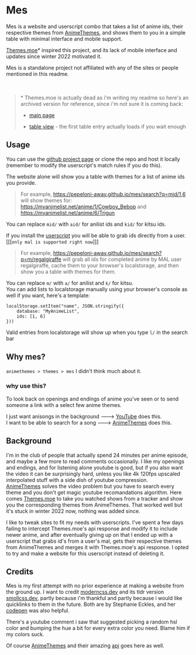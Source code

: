 # Mes
Mes is a website and userscript combo that takes a list of anime ids, their respective themes from [AnimeThemes](https://animethemes.moe/), and shows them to you in a simple table
with minimal interface and mobile support.

[Themes.moe](https://themes.moe/)* inspired this project, and its lack of mobile interface and updates since winter 2022 motivated it.

Mes is a standalone project not affiliated with any of the sites or people mentioned in this readme.
<br>
<br>
<br>

> \* Themes.moe is actually dead as i'm writing my readme so here's an archived version for reference, since i'm not sure it is coming back: 
> * [main page](http://web.archive.org/web/20240119155413/https://themes.moe/)
>  
> * [table view](http://web.archive.org/web/20230627110905/https://themes.moe/list/mal/regalgiraffe) - the first table entry actually loads if you wait enough



## Usage
You can use the [github project page](https://pepeloni-away.github.io/mes/) or clone the repo and host it locally (remember to modify the userscript's match rules if you do this).

The website alone will show you a table with themes for a list of anime ids you provide.
> For example, https://pepeloni-away.github.io/mes/search?q=mid/1,6 will show themes for:  
> https://myanimelist.net/anime/1/Cowboy_Bebop and https://myanimelist.net/anime/6/Trigun

You can replace `mid/` with `aid/` for anilist ids and `kid/` for kitsu ids.

If you install the [userscript](https://github.com/pepeloni-away/mes/raw/master/userscript.user.js) you will be able to grab ids directly from a user. [[[`only mal is supported right now`]]]
> For example, https://pepeloni-away.github.io/mes/search?q=m/regalgiraffe will grab all ids for completed anime by MAL user regalgiraffe, cache them to your browser's localstorage,
> and then show you a table with themes for them.

You can replace `m/` with `a/` for anilist and `k/` for kitsu.
\
You can add lists to localstorage manually using your browser's console as well if you want, here's a template:
```
localStorage.setItem("name", JSON.stringify({
    database: "MyAnimeList",
    ids: [1, 6]
}))
```

Valid entries from localstorage will show up when you type `l/` in the search bar


## Why mes?
`animethemes > themes > mes` I didn't think much about it.
### why use this?
To look back on openings and endings of anime you've seen or to send someone a link with a select few anime themes.

I just want anisongs in the background ---> [YouTube](https://www.youtube.com/) does this.  
I want to be able to search for a song ---> [AnimeThemes](https://animethemes.moe/) does this.

## Background
I'm in the club of people that actually spend 24 minutes per anime episode, and maybe a few more to read comments occasionally. I like my openings and endings, and for listening alone
youtube is good, but if you also want the video it can be surprisingly hard, unless you like 4k 120fps upscaled interpolated stuff with a side dish of youtube compression.  
[AnimeThemes](https://animethemes.moe/) solves the video problem but you have to search every theme and you don't get magic youtube recomandations algorithm. Here comes [Themes.moe](https://themes.moe/)
to take you watched shows from a tracker and show you the corresponding themes from AnimeThemes. That worked well but it's stuck in winter 2022 now, nothing was added since.


I like to tweak sites to fit my needs with userscripts. I've spent a few days failing to intercept Themes.moe's api response and modify it to include newer anime, and after eventually giving up on that
I ended up with a userscript that grabs id's from a user's mal, gets their respective themes from AnimeThemes and merges it with Themes.moe's api response. I opted to try and make a website for this userscript
instead of deleting it.




## Credits
Mes is my first attempt with no prior experience at making a website from the ground up. I want to credit
[moderncss.dev](https://moderncss.dev/) and its tldr version [smollcss.dev](https://smolcss.dev/), partly because i'm thankful and partly because i would like quicklinks to them in the future.
Both are by Stephanie Eckles, and her [codepen](https://codepen.io/5t3ph) was also helpful.

There's a youtube comment i saw that suggested picking a random hsl color and bumping the hue a bit for every extra color you need. Blame him if my colors suck.

Of course [AnimeThemes](https://animethemes.moe/) and their amazing [api](https://api-docs.animethemes.moe/) goes here as well.
